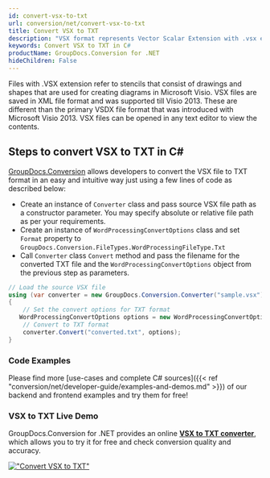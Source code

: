 ```yaml
---
id: convert-vsx-to-txt
url: conversion/net/convert-vsx-to-txt
title: Convert VSX to TXT
description: "VSX format represents Vector Scalar Extension with .vsx extension. Learn how to convert VSX to TXT file programmatically in C# language using GroupDocs.Conversion for .NET library."
keywords: Convert VSX to TXT in C#
productName: GroupDocs.Conversion for .NET
hideChildren: False
---
```


Files with .VSX extension refer to stencils that consist of drawings and shapes that are used for creating diagrams in Microsoft Visio. VSX files are saved in XML file format and was supported till Visio 2013. These are different than the primary VSDX file format that was introduced with Microsoft Visio 2013. VSX files can be opened in any text editor to view the contents.

## Steps to convert VSX to TXT in C#

[GroupDocs.Conversion](https://products.groupdocs.com/conversion/net) allows developers to convert the VSX file to TXT format in an easy and intuitive way just using a few lines of code as described below:

* Create an instance of `Converter` class and pass source VSX file path as a constructor parameter. You may specify absolute or relative file path as per your requirements. 
* Create an instance of `WordProcessingConvertOptions` class and set `Format` property to `GroupDocs.Conversion.FileTypes.WordProcessingFileType.Txt`
* Call `Converter` class `Convert` method and pass the filename for the converted TXT file and the `WordProcessingConvertOptions` object from the previous step as parameters.

```csharp
// Load the source VSX file
using (var converter = new GroupDocs.Conversion.Converter("sample.vsx"))
{
    // Set the convert options for TXT format
   WordProcessingConvertOptions options = new WordProcessingConvertOptions { Format = GroupDocs.Conversion.FileTypes.WordProcessingFileType.Txt };
    // Convert to TXT format
    converter.Convert("converted.txt", options);
}
```

### Code Examples

Please find more [use-cases and complete C# sources]({{< ref "conversion/net/developer-guide/examples-and-demos.md" >}}) of our backend and frontend examples and try them for free!

### VSX to TXT Live Demo

GroupDocs.Conversion for .NET provides an online [**VSX to TXT converter**](https://products.groupdocs.app/conversion/vsx-to-txt), which allows you to try it for free and check conversion quality and accuracy.

[!["Convert VSX to TXT"](conversion/net/images/convert-to-txt/convert-vsx-to-txt.png)](https://products.groupdocs.app/conversion/vsx-to-txt)